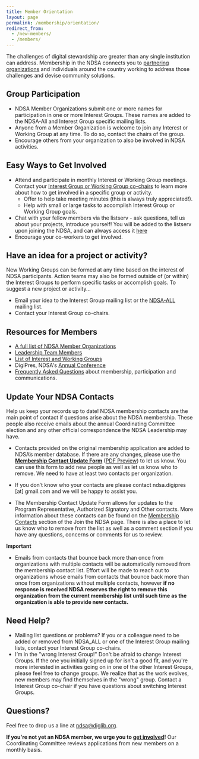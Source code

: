 ```yaml
---
title: Member Orientation
layout: page
permalink: /membership/orientation/
redirect_from: 
  - /new-members/
  - /members/
---
```

The challenges of digital stewardship are greater than any single institution can address. Membership in the NDSA connects you to [partnering organizations](/membership/members/) and individuals around the country working to address those challenges and devise community solutions.

## Group Participation
- NDSA Member Organizations submit one or more names for participation in one or more Interest Groups.  These names are added to the NDSA-All and Interest Group specific mailing lists.
- Anyone from a Member Organization is welcome to join any Interest or Working Group at any time.  To do so, contact the chairs of the group.
- Encourage others from your organization to also be involved in NDSA activities.  


## Easy Ways to Get Involved
- Attend and participate in monthly Interest or Working Group meetings.  Contact your [Interest Group or Working Group co-chairs](/groups/) to learn more about how to get involved in a specific group or activity.
  - Offer to help take meeting minutes (this is always truly appreciated!).
  - Help with small or large tasks to accomplish Interest Group or Working Group goals.
- Chat with your fellow members via the listserv - ask questions, tell us about your projects, introduce yourself! You will be added to the listserv upon joining the NDSA, and can always access it [here](http://lists.clir.org/cgi-bin/wa?A0=NDSA-ALL)
- Encourage your co-workers to get involved.

## Have an idea for a project or activity?
New Working Groups can be formed at any time based on the interest of NDSA participants.  Action teams may also be formed outside of (or within) the Interest Groups to perform specific tasks or accomplish goals. To suggest a new project or activity...
- Email your idea to the Interest Group mailing list or the [NDSA-ALL](http://lists.clir.org/cgi-bin/wa?A0=NDSA-ALL) mailing list.
- Contact your Interest Group co-chairs.


## Resources for Members
- [A full list of NDSA Member Organizations](/membership/members/)
- [Leadership Team Members](/leadership/)
- [List of Interest and Working Groups](/working-groups) 
- DigiPres, NDSA's [Annual Conference](/conference/)
- [Frequently Asked Questions](/faq/) about membership, participation and communications.
<!-- - [NDSA Experts Guide](/experts-guide/)-->
<!-- - [New Member Orientation Information](/new-members/)-->

## Update Your NDSA Contacts[](#update-your-ndsa-contacts)
Help us keep your records up to date! NDSA membership contacts are the main point of contact if questions arise about the NDSA membership.  These people also receive emails about the annual Coordinating Committee election and any other official correspondence the NDSA Leadership may have.  

- Contacts provided on the original membership application are added to NDSA’s member database.  If there are any changes, please use the [**Membership Contact Update Form**](https://forms.gle/C7YiS13xVDfsyM9Z6) ([PDF Preview](/documents/NDSA_MembershipContacts_UpdateForm.pdf)) to let us know.  You can use this form to add new people as well as let us know who to remove.  We need to have at least two contacts per organization.  

- If you don’t know who your contacts are please contact ndsa.digipres [at] gmail.com and we will be happy to assist you.  

- The Membership Contact Update Form allows for updates to the Program Representative, Authorized Signatory and Other contacts.  More information about these contacts can be found on the [Membership Contacts](https://ndsa.org/membership/join/#membership-contacts) section of the Join the NDSA page.  There is also a place to let us know who to remove from the list as well as a comment section if you have any questions, concerns or comments for us to review.  

**Important**
- Emails from contacts that bounce back more than once from organizations with multiple contacts will be automatically removed from the membership contact list. Effort will be made to reach out to organizations whose emails from contacts that bounce back more than once from organizations without multiple contacts, however **if no response is received NDSA reserves the right to remove this organization from the current membership list until such time as the organization is able to provide new contacts.**  


## Need Help?
<!--- - Lost your wiki password? Go [here](https://wiki.diglib.org/Special:PasswordReset), and enter your username. Click “Reset password”. A temporary password will be sent to your email address. Forgot your username? Go [here](https://wiki.diglib.org/index.php?title=Special:UserLogin&returnto=Special%3ASpecialPages) and click "Help with logging in". --->
- Mailing list questions or problems?
If you or a colleague need to be added or removed from NDSA_ALL or one of the Interest Group mailing lists, contact your Interest Group co-chairs.
- I’m in the "wrong Interest Group!"
Don't be afraid to change Interest Groups. If the one you initially signed up for isn't a good fit, and you're more interested in activities going on in one of the other Interest Groups, please feel free to change groups. We realize that as the work evolves, new members may find themselves in the "wrong" group. Contact a Interest Group co-chair if you have questions about switching Interest Groups.
<!-- - If all else fails, <ndsa@diglib.org>.-->

## Questions?
Feel free to drop us a line at <ndsa@diglib.org>.

**If you're not yet an NDSA member, we urge you to [get involved](/get-involved/)!** Our Coordinating Committee reviews applications from new members on a monthly basis.
